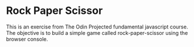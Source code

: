 # Rock Paper Scissor
This is an exercise from The Odin Projected fundamental javascript course. The objective is to build a simple game called rock-paper-scissor using the browser console. 